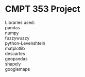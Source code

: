 # CMPT 353 Project

Libraries used:  
pandas  
numpy  
fuzzywuzzy  
python-Levenshtein  
matplotlib  
descartes  
geopandas  
shapely  
googlemaps